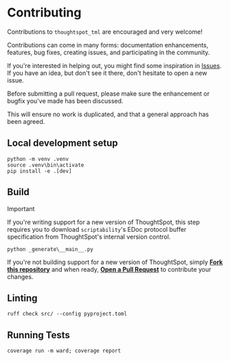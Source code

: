 # Contributing

Contributions to `thoughtspot_tml` are encouraged and very welcome!

Contributions can come in many forms: documentation enhancements, features, bug fixes, creating issues, and participating in the community.

If you're interested in helping out, you might find some inspiration in [Issues](https://github.com/thoughtspot/thoughtspot_tml/issues). If you have an idea, but don't see it there, don't hesitate to open a new issue.

Before submitting a pull request, please make sure the enhancement or bugfix you've made has been discussed.

This will ensure no work is duplicated, and that a general approach has been agreed.

## Local development setup

```shell
python -m venv .venv
source .venv\bin\activate
pip install -e .[dev]
```

## Build

> [!IMPORTANT]
> If you're writing support for a new version of ThoughtSpot, this step requires you to download `scriptability`'s EDoc protocol buffer specification from ThoughtSpot's internal version control.
>
> ```shell
> python _generate\__main__.py
> ```

If you're not building support for a new version of ThoughtSpot, simply **[Fork this repository](https://github.com/thoughtspot/thoughtspot_tml/fork)** and when ready, **[Open a Pull Request](https://github.com/thoughtspot/thoughtspot_tml/compare)** to contribute your changes.

## Linting

```shell
ruff check src/ --config pyproject.toml
```

## Running Tests

```shell
coverage run -m ward; coverage report
```
